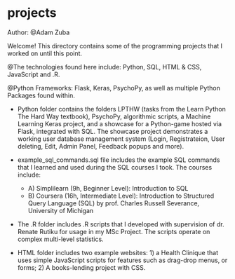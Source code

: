 # projects
Author: @Adam Zuba

Welcome! This directory contains some of the programming projects that I worked on until this point.

@The technologies found here include: Python, SQL, HTML & CSS, JavaScript and .R.

@Python Frameworks: Flask, Keras, PsychoPy, as well as multiple Python Packages found within.


- Python folder contains the folders LPTHW (tasks from the Learn Python The Hard Way textbook), PsychoPy, algorithmic scripts, a Machine Learning Keras project, and a showcase for a Python-game hosted via Flask, integrated with SQL. The showcase project demonstrates a working user database management system (Login, Registrateion, User deleting, Edit, Admin Panel, Feedback popups and more). 

- example_sql_commands.sql file includes the example SQL commands that I learned and used during the SQL courses I took. The courses include:
   - A) Simplilearn (9h, Beginner Level): Introduction to SQL 
   - B) Coursera (16h, Intermediate Level): Introduction to Structured Query Language (SQL) by 
        prof. Charles Russell Severance, University of Michigan 

- The .R folder includes .R scripts that I developed with supervision of dr. Renate Rutiku for usage in my MSc Project. The scripts operate on complex multi-level statistics.

- HTML folder includes two example websites: 1) a Health Clinique that uses simple JavaScript scripts for features such as drag-drop menus, or forms; 2) A books-lending project with CSS.

 
   
